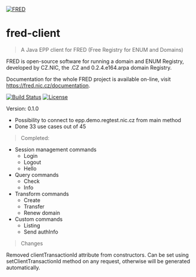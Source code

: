[![FRED](https://fred.nic.cz/documentation/html/_static/fred-logo.png)](https://fred.nic.cz)
# fred-client 
> A Java EPP client for FRED (Free Registry for ENUM and Domains)

FRED is open-source software for running a domain and ENUM Registry, developed by CZ.NIC, the .CZ and 0.2.4.e164.arpa domain Registry.

Documentation for the whole FRED project is available on-line, visit https://fred.nic.cz/documentation.

[![Build Status](https://travis-ci.com/novotnyradek/fred-client.svg?branch=master)](https://travis-ci.com/novotnyradek/fred-client)
[![License](https://img.shields.io/badge/license-Apache%202-blue.svg)](https://raw.githubusercontent.com/novotnyradek/fred-client/master/LICENSE)

Version: 0.1.0
* Possibility to connect to epp.demo.regtest.nic.cz from main method
* Done 33 use cases out of 45
> Completed:
* Session management commands
    * Login
    * Logout
    * Hello
* Query commands
    * Check
    * Info
* Transform commands
    * Create
    * Transfer
    * Renew domain
* Custom commands
    * Listing
    * Send authInfo
    
> Changes

Removed clientTransactionId attribute from constructors. Can be set using setClientTransactionId method on any request, otherwise will be generated automatically.